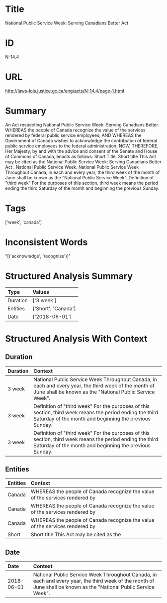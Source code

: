 # Title
National Public Service Week: Serving Canadians Better Act


# ID
N-14.4

# URL
http://laws-lois.justice.gc.ca/eng/acts/N-14.4/page-1.html


# Summary
An Act respecting National Public Service Week: Serving Canadians Better.
WHEREAS the people of Canada recognize the value of the services rendered by federal public service employees; AND WHEREAS the Government of Canada wishes to acknowledge the contribution of federal public service employees to the federal administration; NOW, THEREFORE, Her Majesty, by and with the advice and consent of the Senate and House of Commons of Canada, enacts as follows: Short Title.
Short title This Act may be cited as the  National Public Service Week: Serving Canadians Better Act .
National Public Service Week.
National Public Service Week Throughout Canada, in each and every year, the third week of the month of June shall be known as the "National Public Service Week".
Definition of "third week" For the purposes of this section,  third week  means the period ending the third Saturday of the month and beginning the previous Sunday.


# Tags
['week', 'canada']


# Inconsistent Words
"[('acknowledge', 'recognize')]"


# Structured Analysis Summary
| Type     | Values              |
|:---------|:--------------------|
| Duration | ['3 week']          |
| Entities | ['Short', 'Canada'] |
| Date     | ['2018-06-01']      |


# Structured Analysis With Context
 


## Duration
| Duration   | Context                                                                                                                                                              |
|:-----------|:---------------------------------------------------------------------------------------------------------------------------------------------------------------------|
| 3 week     | National Public Service Week Throughout Canada, in each and every year, the third week of the month of June shall be known as the "National Public Service Week".    |
| 3 week     | Definition of "third week" For the purposes of this section,  third week  means the period ending the third Saturday of the month and beginning the previous Sunday. |
| 3 week     | Definition of "third week" For the purposes of this section,  third week  means the period ending the third Saturday of the month and beginning the previous Sunday. |


## Entities
| Entities   | Context                                                                       |
|:-----------|:------------------------------------------------------------------------------|
| Canada     | WHEREAS the people of  Canada recognize the value of the services rendered by |
| Canada     | WHEREAS the people of  Canada recognize the value of the services rendered by |
| Canada     | WHEREAS the people of  Canada recognize the value of the services rendered by |
| Short      | Short title This Act may be cited as the                                      |


## Date
| Date       | Context                                                                                                                                                           |
|:-----------|:------------------------------------------------------------------------------------------------------------------------------------------------------------------|
| 2018-06-01 | National Public Service Week Throughout Canada, in each and every year, the third week of the month of June shall be known as the "National Public Service Week". |


